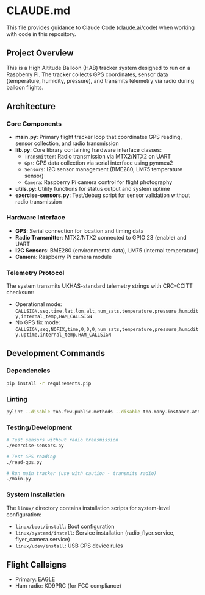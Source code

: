 # CLAUDE.md

This file provides guidance to Claude Code (claude.ai/code) when working with code in this repository.

## Project Overview

This is a High Altitude Balloon (HAB) tracker system designed to run on a Raspberry Pi. The tracker collects GPS coordinates, sensor data (temperature, humidity, pressure), and transmits telemetry via radio during balloon flights.

## Architecture

### Core Components

- **main.py**: Primary flight tracker loop that coordinates GPS reading, sensor collection, and radio transmission
- **lib.py**: Core library containing hardware interface classes:
  - `Transmitter`: Radio transmission via MTX2/NTX2 on UART
  - `Gps`: GPS data collection via serial interface using pynmea2
  - `Sensors`: I2C sensor management (BME280, LM75 temperature sensor)
  - `Camera`: Raspberry Pi camera control for flight photography
- **utils.py**: Utility functions for status output and system uptime
- **exercise-sensors.py**: Test/debug script for sensor validation without radio transmission

### Hardware Interface

- **GPS**: Serial connection for location and timing data
- **Radio Transmitter**: MTX2/NTX2 connected to GPIO 23 (enable) and UART
- **I2C Sensors**: BME280 (environmental data), LM75 (internal temperature)
- **Camera**: Raspberry Pi camera module

### Telemetry Protocol

The system transmits UKHAS-standard telemetry strings with CRC-CCITT checksum:
- Operational mode: `CALLSIGN,seq,time,lat,lon,alt,num_sats,temperature,pressure,humidity,internal_temp,HAM_CALLSIGN`
- No GPS fix mode: `CALLSIGN,seq,NOFIX,time,0,0,0,num_sats,temperature,pressure,humidity,uptime,internal_temp,HAM_CALLSIGN`

## Development Commands

### Dependencies
```bash
pip install -r requirements.pip
```

### Linting
```bash
pylint --disable too-few-public-methods --disable too-many-instance-attributes *.py
```

### Testing/Development
```bash
# Test sensors without radio transmission
./exercise-sensors.py

# Test GPS reading
./read-gps.py

# Run main tracker (use with caution - transmits radio)
./main.py
```

### System Installation
The `linux/` directory contains installation scripts for system-level configuration:
- `linux/boot/install`: Boot configuration
- `linux/systemd/install`: Service installation (radio_flyer.service, flyer_camera.service)
- `linux/udev/install`: USB GPS device rules

## Flight Callsigns
- Primary: EAGLE
- Ham radio: KD9PRC (for FCC compliance)